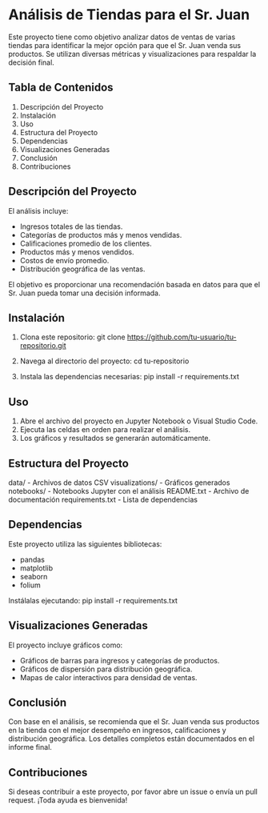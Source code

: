 Análisis de Tiendas para el Sr. Juan
====================================

Este proyecto tiene como objetivo analizar datos de ventas de varias tiendas para identificar la mejor opción para que el Sr. Juan venda sus productos. Se utilizan diversas métricas y visualizaciones para respaldar la decisión final.

Tabla de Contenidos
-------------------
1. Descripción del Proyecto
2. Instalación
3. Uso
4. Estructura del Proyecto
5. Dependencias
6. Visualizaciones Generadas
7. Conclusión
8. Contribuciones

Descripción del Proyecto
------------------------
El análisis incluye:
- Ingresos totales de las tiendas.
- Categorías de productos más y menos vendidas.
- Calificaciones promedio de los clientes.
- Productos más y menos vendidos.
- Costos de envío promedio.
- Distribución geográfica de las ventas.

El objetivo es proporcionar una recomendación basada en datos para que el Sr. Juan pueda tomar una decisión informada.

Instalación
-----------
1. Clona este repositorio:
   git clone https://github.com/tu-usuario/tu-repositorio.git

2. Navega al directorio del proyecto:
   cd tu-repositorio

3. Instala las dependencias necesarias:
   pip install -r requirements.txt

Uso
---
1. Abre el archivo del proyecto en Jupyter Notebook o Visual Studio Code.
2. Ejecuta las celdas en orden para realizar el análisis.
3. Los gráficos y resultados se generarán automáticamente.

Estructura del Proyecto
-----------------------
data/                     - Archivos de datos CSV
visualizations/           - Gráficos generados
notebooks/                - Notebooks Jupyter con el análisis
README.txt                - Archivo de documentación
requirements.txt          - Lista de dependencias

Dependencias
------------
Este proyecto utiliza las siguientes bibliotecas:
- pandas
- matplotlib
- seaborn
- folium

Instálalas ejecutando:
pip install -r requirements.txt

Visualizaciones Generadas
-------------------------
El proyecto incluye gráficos como:
- Gráficos de barras para ingresos y categorías de productos.
- Gráficos de dispersión para distribución geográfica.
- Mapas de calor interactivos para densidad de ventas.

Conclusión
----------
Con base en el análisis, se recomienda que el Sr. Juan venda sus productos en la tienda con el mejor desempeño en ingresos, calificaciones y distribución geográfica. Los detalles completos están documentados en el informe final.

Contribuciones
--------------
Si deseas contribuir a este proyecto, por favor abre un issue o envía un pull request. ¡Toda ayuda es bienvenida!
